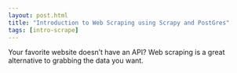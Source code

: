 ```yaml
---
layout: post.html
title: "Introduction to Web Scraping using Scrapy and PostGres"
tags: [intro-scrape]
---
```


Your favorite website doesn’t have an API? Web scraping is a great alternative to grabbing the data you want.
